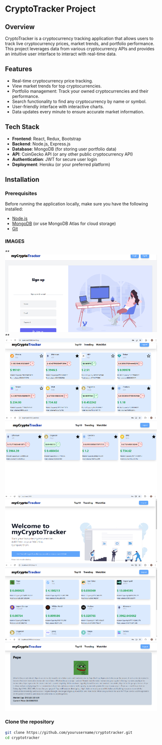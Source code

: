 # CryptoTracker Project

## Overview

CryptoTracker is a cryptocurrency tracking application that allows users to track live cryptocurrency prices, market trends, and portfolio performance. This project leverages data from various cryptocurrency APIs and provides an intuitive user interface to interact with real-time data.

## Features

- Real-time cryptocurrency price tracking.
- View market trends for top cryptocurrencies.
- Portfolio management: Track your owned cryptocurrencies and their performance.
- Search functionality to find any cryptocurrency by name or symbol.
- User-friendly interface with interactive charts.
- Data updates every minute to ensure accurate market information.

## Tech Stack

- **Frontend**: React, Redux, Bootstrap
- **Backend**: Node.js, Express.js
- **Database**: MongoDB (for storing user portfolio data)
- **API**: CoinGecko API (or any other public cryptocurrency API)
- **Authentication**: JWT for secure user login
- **Deployment**: Heroku (or your preferred platform)

## Installation

### Prerequisites

Before running the application locally, make sure you have the following installed:

- [Node.js](https://nodejs.org/en/)
- [MongoDB](https://www.mongodb.com/try/download/community) (or use MongoDB Atlas for cloud storage)
- [Git](https://git-scm.com/)

### IMAGES
_** ![landing page](image-1.png) **_
![user landing page](image-2.png)
![Trending coins](image-3.png)
![Watchlist coins](image-4.png)
![Signup](image-5.png)
![Login](image-6.png)
### Clone the repository

```bash
git clone https://github.com/yourusername/cryptotracker.git
cd cryptotracker

